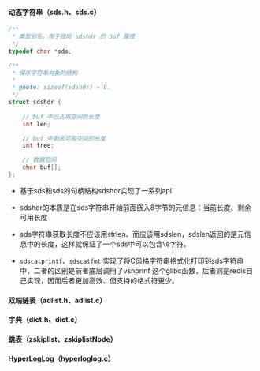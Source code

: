 #### 动态字符串（sds.h、sds.c）

```cpp
/**
 * 类型别名，用于指向 sdshdr 的 buf 属性
 */
typedef char *sds;

/**
 * 保存字符串对象的结构
 *
 * @note: sizeof(sdshdr) = 8.
 */
struct sdshdr {
    
    // buf 中已占用空间的长度
    int len;

    // buf 中剩余可用空间的长度
    int free;

    // 数据空间
    char buf[];
};
```

- 基于sds和sds的句柄结构sdshdr实现了一系列api

- sdshdr的本质是在sds字符串开始前面嵌入8字节的元信息：当前长度、剩余可用长度

- sds字符串获取长度不应该用strlen、而应该用sdslen，sdslen返回的是元信息中的长度，这样就保证了一个sds中可以包含`\0`字符。

- `sdscatprintf`、`sdscatfmt` 实现了将C风格字符串格式化打印到sds字符串中，二者的区别是前者底层调用了vsnprinf 这个glibc函数，后者则是redis自己实现，因而后者更加高效、但支持的格式符更少。

#### 双端链表（adlist.h、adlist.c）

#### 字典（dict.h、dict.c）

#### 跳表（zskiplist、zskiplistNode）

#### HyperLogLog（hyperloglog.c）